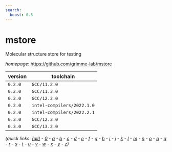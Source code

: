 ```yaml
---
search:
  boost: 0.5
---
```

# mstore

Molecular structure store for testing

*homepage*: <https://github.com/grimme-lab/mstore>

version | toolchain
--------|----------
``0.2.0`` | ``GCC/11.2.0``
``0.2.0`` | ``GCC/11.3.0``
``0.2.0`` | ``GCC/12.2.0``
``0.2.0`` | ``intel-compilers/2022.1.0``
``0.2.0`` | ``intel-compilers/2022.2.1``
``0.3.0`` | ``GCC/12.3.0``
``0.3.0`` | ``GCC/13.2.0``


*(quick links: [(all)](../index.md) - [0](../0/index.md) - [a](../a/index.md) - [b](../b/index.md) - [c](../c/index.md) - [d](../d/index.md) - [e](../e/index.md) - [f](../f/index.md) - [g](../g/index.md) - [h](../h/index.md) - [i](../i/index.md) - [j](../j/index.md) - [k](../k/index.md) - [l](../l/index.md) - [m](../m/index.md) - [n](../n/index.md) - [o](../o/index.md) - [p](../p/index.md) - [q](../q/index.md) - [r](../r/index.md) - [s](../s/index.md) - [t](../t/index.md) - [u](../u/index.md) - [v](../v/index.md) - [w](../w/index.md) - [x](../x/index.md) - [y](../y/index.md) - [z](../z/index.md))*

